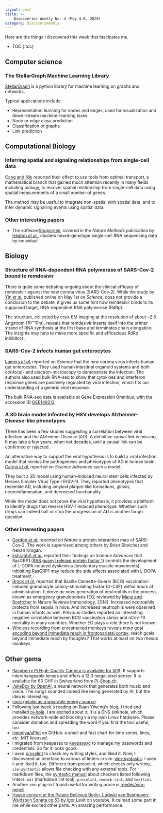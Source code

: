 ```yaml
---
layout: post
title: >-
    Discoveries Weekly No. 4 (May 4-8, 2020)
category: DiscoveryWeekly
---
```


Here are the things I discovered this week that fascinates me.

* TOC
{:toc}

## Computer science

### The StellarGraph Machine Learning Library

[StellarGraph](https://github.com/stellargraph/stellargraph) is a python library
for machine learning on graphs and networks.

Typical applications include

* Representation learning for nodes and edges, used for visualization and
    down-stream machine-learning tasks
* Node or edge class prediction
* Classification of graphs
* Link prediction

## Computational Biology

### Inferring spatial and signaling relationships from single-cell data

[Cang and Nie](https://www.nature.com/articles/s41467-020-15968-5) reported
their effect to use tools from optimal transport, a mathematical branch that
gained much attention recently in many fields including biology, to recover
spatial relationship from single-cell data using spatial measurements of a small
number of genes.

The method may be useful to integrate non-spatial with spatial data, and to
infer dynamic signalling events using spatial data.

### Other interesting papers

* The software[*Souporcell*](https://github.com/wheaton5/souporcell), covered in
  the *Nature Methods* publication by [Heaton *et
  al.*](https://www.nature.com/articles/s41592-020-0820-1), clusters
  mixed-genotype single-cell RNA sequencing data by individual.

## Biology

### Structure of RNA-dependent RNA polymerase of SARS-Cov-2 bound to remdesivir

There is quite some debating ongoing about the clinical efficacy of remdesivir
against the new corona virus (SARS-Cov-2). While the study by [Yin *et
al*](https://science.sciencemag.org/content/early/2020/04/30/science.abc1560),
published online on May 1st on *Science*, does not provide a conclusion to the
debate, it gives us some hint how remdesivir binds to its supposed target,
RNA-dependent RNA polymerase (RdRp).

The structure, collected by cryo-EM imaging at the resolution of about ~2.5
Angstrom ($10^-10$m), reveals that remdesivir inserts itself into the primer
strand of RNA synthesis at the first base and terminates chain elongation. The
insights may help to make more specific and efficacious RdRp inhibitors.

### SARS-Cov-2 infects human gut enterocytes

[Lamers *et
al.*](https://science.sciencemag.org/content/early/2020/04/30/science.abc1669)
reported on *Science* that the new corona virus infects human gut enterocytes.
They used human intestinal organoid systems and both confocal- and
electron-microscopy to demonstrate the infection. The authors also used bulk
RNA-seq to show that cytokines and interferon response genes are positively
regulated by viral infection, which fits our understanding of a generic viral
response.

The bulk RNA-seq data is available at Gene Expression Omnibus, with the
accession ID
[GSE149312](https://www.ncbi.nlm.nih.gov/geo/query/acc.cgi?acc=GSE149312).

### A 3D brain model infected by HSV develops Alzheimer-Disease-like phenotypes

There has been a few studies suggesting a correlation between viral infection
and the Alzheimer Disease (AD). A definitive causal link is missing. It may take
a few years, when not decades, until a causal link can be confirmed or rejected.

An alternative way to support the viral hypothesis is to build a viral infection
model that mimics the pathogenesis and phenotypes of AD in human brain. [Cairns
*et al.*](https://advances.sciencemag.org/content/6/19/eaay8828) reported on
*Science Advances* such a model.

They built a 3D model using human-induced neural stem cells infected by Herpes
Simplex Virus Type I (HSV-1). They reported phenotypes that resemble AD,
including amyloid plaque-like formations, gliosis, neuroinflammation, and
decreased functionality.

While the model does not prove the viral hypothesis, it provides a platform to
identify drugs that reverse HSV-1 induced phenotype. Whether such drugs can
indeed halt or stop the progression of AD is another tough question.

### Other interesting papers

* [Gordon *et al.*](https://www.nature.com/articles/s41586-020-2286-9) reported
  on *Nature* a protein interaction map of SARS-Cov-2. The work is supervised
  among others by Brian Shoichet and Nevan Krogan.
* [Eshraghi1 *et al.*](https://advances.sciencemag.org/content/6/18/eaaz7001)
    reported their findings on *Science Advances* that RasGRP1 ([RAS guanyl
    release protein factor 1](https://www.ncbi.nlm.nih.gov/gene/10125)) controls
    the development of L-DOPA induced dyskenisia (involuntary muscle movements).
    Inhibiting RasGRP1 may reduce the side effects associated with L-DOPA
    treatment.
* [Brook *et al.*](https://stm.sciencemag.org/content/12/542/eaax4517) reported
    that Bacille Calmette-Guerin (BCG) vaccination induced granulocyte
    colony-stimulating factor (G-CSF) within hours of administration. It drove
    *de novo* generation of neutrophils in the process known as emergency
    granulopoiesis (EG, reviewed by [Manz and
    Boettcher](https://www.nature.com/articles/nri3660) in Nature Reviews
    Immunology, 2014). Increased neutrophils protects from sepsis in mice. And
    increased neutrophils were observed in human infants as well. Previous
    studies reported an interesting negative correlation between BCG vaccination
    status and nCov-19 mortality in many countries. Whether EG plays a role
    there is not known.
* [Wireless recording from unrestrained monkeys reveals moto goal encoding
    beyond immediate reach in frontoparietal
    cortex](https://elifesciences.org/articles/51322): reach goals beyond
    immediate reach by thoughts? That works at least on two rhesus monkeys.

## Other gems

* [Raspberry Pi High-Quality Camera is available for 50$](
  https://techxplore.com/news/2020-05-raspberry-pi-unveils-interchangeable-lens-camera.html).
  It supports interchangeable lenses and offers a 12.3 mega-pixel sensor. It is
  available for 60 CHF in Switzerland from
  [Pi-Shop.ch](https://www.pi-shop.ch/hq-camera).
* [JukeBox by OpenAI](https://openai.com/blog/jukebox/), a neural network that
  generates both music and voice. The songs sounded indeed like being generated
  by AI, but the idea is interesting.
* [Ionic gelatin as a wearable energy source](https://science.sciencemag.org/content/early/2020/04/29/science.aaz5045).
* Following last week's reading on Ruan Yiweng's blog, I tried and installed
    [pi-hole](https://github.com/pi-hole/pi-hole). I am excited about it. It is
    a DNS sinkhole, which provides network-wide ad blocking via my own Linux
    hardware. Please consider donation and spreading the word if you find the
    tool useful, too.
* [leeoniya/uPlot](https://github.com/leeoniya/uPlot) on GitHub: a small and
    fast chart for time series, lines, *etc*. MIT licensed.
* I migrated from keepassx to [keepassxc](https://keepassxc.org/) to manage my
    passwords and credentials. So far it looks good.
* I used [proselint](https://github.com/amperser/proselint) to check my writing
    styles, and liked it. Now, I discovered an interface to various of linters
    in vim: [vim-syntastic](https://github.com/vim-syntastic/syntastic). I used
    it and liked it, too. Different from proselint, which checks only writing,
    `vim-syntastic` allows file checking with any external tools. For markdown
    files, the [syntastic
    manual](https://github.com/vim-syntastic/syntastic/blob/master/doc/syntastic-checkers.txt)
    about checkers listed following linters: `mdl` (markdown lint tool),
    `proselint`, `remark-lint`, and `textlint`.
* Another vim plug-in I found useful for writing prose
    is [reedes/vim-pencil](reedes/vim-pencil).
* [Hause concert at the Palace Bellevue Berlin, Ludwid van Beethoven: Waldstein
  Sonata op.53](https://www.youtube.com/watch?v=lC8DBTfJI90) by Igor Levit on
  youtube. It calmed some part in me while excited other parts. An amazing
  performance.
